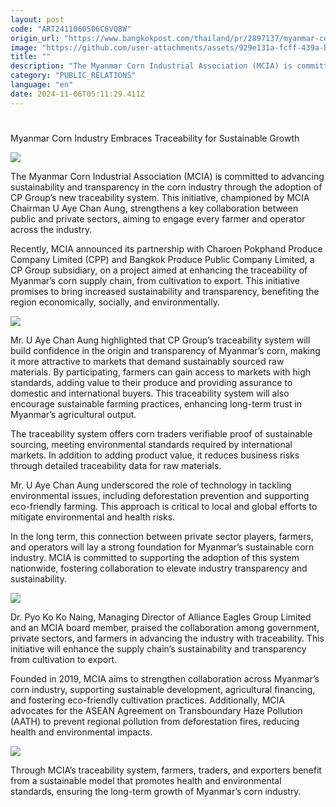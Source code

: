 ```yaml
---
layout: post
code: "ART2411060506C6VQ8W"
origin_url: "https://www.bangkokpost.com/thailand/pr/2897137/myanmar-corn-industry-embraces-traceability-for-sustainable-growth"
image: "https://github.com/user-attachments/assets/929e131a-fcff-439a-bfcd-56f0db542a06"
title: ""
description: "The Myanmar Corn Industrial Association (MCIA) is committed to advancing sustainability and transparency in the corn industry through the adoption of CP Group’s new traceability system. This initiative, championed by MCIA Chairman U Aye Chan Aung, strengthens a key collaboration between public and private sectors, aiming to engage every farmer and operator across the industry."
category: "PUBLIC_RELATIONS"
language: "en"
date: 2024-11-06T05:11:29.411Z
---
```


# 

Myanmar Corn Industry Embraces Traceability for Sustainable Growth

![](https://github.com/user-attachments/assets/2ed321e7-73c0-469d-9b73-ba4eea66531b)

The Myanmar Corn Industrial Association (MCIA) is committed to advancing sustainability and transparency in the corn industry through the adoption of CP Group’s new traceability system. This initiative, championed by MCIA Chairman U Aye Chan Aung, strengthens a key collaboration between public and private sectors, aiming to engage every farmer and operator across the industry.

Recently, MCIA announced its partnership with Charoen Pokphand Produce Company Limited (CPP) and Bangkok Produce Public Company Limited, a CP Group subsidiary, on a project aimed at enhancing the traceability of Myanmar’s corn supply chain, from cultivation to export. This initiative promises to bring increased sustainability and transparency, benefiting the region economically, socially, and environmentally.

![](https://static.bangkokpost.com/media/content/20241106/5335313.jpg)

Mr. U Aye Chan Aung highlighted that CP Group’s traceability system will build confidence in the origin and transparency of Myanmar’s corn, making it more attractive to markets that demand sustainably sourced raw materials. By participating, farmers can gain access to markets with high standards, adding value to their produce and providing assurance to domestic and international buyers. This traceability system will also encourage sustainable farming practices, enhancing long-term trust in Myanmar’s agricultural output.

The traceability system offers corn traders verifiable proof of sustainable sourcing, meeting environmental standards required by international markets. In addition to adding product value, it reduces business risks through detailed traceability data for raw materials.

Mr. U Aye Chan Aung underscored the role of technology in tackling environmental issues, including deforestation prevention and supporting eco-friendly farming. This approach is critical to local and global efforts to mitigate environmental and health risks.

In the long term, this connection between private sector players, farmers, and operators will lay a strong foundation for Myanmar’s sustainable corn industry. MCIA is committed to supporting the adoption of this system nationwide, fostering collaboration to elevate industry transparency and sustainability.

![](https://github.com/user-attachments/assets/743c2971-3de5-4655-8bbd-043c6da47128)

Dr. Pyo Ko Ko Naing, Managing Director of Alliance Eagles Group Limited and an MCIA board member, praised the collaboration among government, private sectors, and farmers in advancing the industry with traceability. This initiative will enhance the supply chain’s sustainability and transparency from cultivation to export.

Founded in 2019, MCIA aims to strengthen collaboration across Myanmar’s corn industry, supporting sustainable development, agricultural financing, and fostering eco-friendly cultivation practices. Additionally, MCIA advocates for the ASEAN Agreement on Transboundary Haze Pollution (AATH) to prevent regional pollution from deforestation fires, reducing health and environmental impacts.

![](https://static.bangkokpost.com/media/content/20241106/5335323.jpg)

Through MCIA’s traceability system, farmers, traders, and exporters benefit from a sustainable model that promotes health and environmental standards, ensuring the long-term growth of Myanmar’s corn industry.